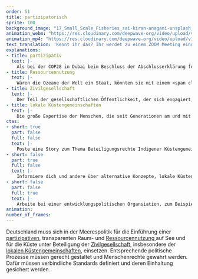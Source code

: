 ```yaml
---
order: 51
title: partizipatorisch
sprite: 100
background_image: "17_Small_Scale_Fisheries_sai-kiran-anagani-unsplash_uoejbc_mk6pur.jpg"
animation_webm: "https://res.cloudinary.com/deepwave-org/video/upload/v1721821290/mo51_cjvx8p.webm"
animation_mp4: "https://res.cloudinary.com/deepwave-org/video/upload/v1721821204/mo51_fqfrw0.mp4"
text_translation: 'Kennt ihr das? Ihr werdet zu einem ZOOM Meeting eingeladen, weil genau eure Expertise gefragt ist, um ein Problem zu lösen, das euch besonders betrifft. Aber komisch: irgendwie scheint keiner zu merken, dass ihr da seid, euer Mikro ist auf stumm, irgendwann fliegt ihr ganz aus dem ZOOM raus und später erfahrt ihr, was über euren Kopf hinweg entschieden wurde.'
explanations:
- title: partizipativ
  text: |-
    Als bei der COP28 in Dubai beim Beschluss der Abschlusserklärung feierlich der Hammer fiel, war die Allianz der kleinen Inselstaaten <span class="sidenote"><cite class="icon-link_external"><a href="https://www.aosis.org/" target="_blank" rel="noopener">Homepage Alliance of Smal Island States</a></cite><span>AOSIS</span></span>, die vom Anstieg des Meeresspiegels und vielen weiteren Folgen der Erderhitzung mit am dramatischsten betroffen sind und deren Interessen in der Erklärung kaum Berücksichtigung fanden, <span class="sidenote"><cite class="icon-link_external"><a href="https://taz.de/Abschluss-der-COP28/!5976259/" target="_blank" rel="noopener">"Pathos nach dem Hammerfall" / taz</a></cite><span>nicht im Raum</span></span>. Auch eine Art, Konsens herzustellen. Dieser Vorgang bebildert anschaulich das Kräfteverhältnis zwischen Industriestaaten und Globalem Süden, wenn es um Klimapolitik geht. Es ist das Gegenteil von partizipativ.
- title: Ressourcennutzung
  text: |-
    Wären die Ozeane der Welt ein Staat, könnten sie mit einem <span class="sidenote"><cite class="icon-link_external"><a href="https://www.wwf.at/billionenschweres-brutto-meeres-produkt/" target="_blank" rel="noopener">"Billionenschweres Brutto-Meeres-Produkt" / WWF</a></cite><span>“Brutto-Meeres-Produkt”</span></span> von jährlich 2,5 Billionen Dollar mit den größten Wirtschaftsmächten der Erde mithalten. Und darin sind Wirtschaftszweige wie Offshore-Windenergie und immaterielle Werte wie Klimaregulierung, CO2-Speicherung und Sauerstoffproduktion noch nicht einmal <span class="expander"><span class="trigger">eingepreist.</span><span class="info">eingepreist sind Erträge aus: Fischerei, Aquakultur, Tourismus, Schifffahrt, Küstenschutz, Biotechnologie</span></span> Diese gigantischen Erträge gilt es nicht nur zu <span class="expander"><span class="trigger">bewahren,</span><span class="info">über zwei Drittel der marinen Wertschöpfung sind direkt abhängig von einem guten Gesundheitszustand der Meere</span></span> sondern auch gerecht zu verteilen.
- title: Zivilgesellschaft
  text: |-
    Der Teil der gesellschaftlichen Öffentlichkeit, der sich engagiert, um etwas zu erreichen, das weder Geld ist noch Macht: Ehrenamt, Vereine, Wohlfahrtsverbände, Stiftungen und vor allem Nichtregierungsorganisationen.
- title: lokale Küstengemeinschaften
  text: |-
    Die große Expertise der Menschen, die seit Generationen am und mit dem Meer leben, die ihr Land, ihre Küste in- und auswendig kennen und genauer als viele andere wissen, was ihr Meer braucht, in der Gestaltung von Meerespolitik zu vernachlässigen, ist nicht nur unklug. Aus der kolonial unterfütterten Behaglichkeit privilegierter Industriestaaten heraus Entscheidungen über die Köpfe jener Menschen hinweg zu fällen, die sie und ihre Lebensgrundlagen am stärksten betreffen, ist unmoralisch und geschichtsvergessen.
ctas:
- short: true
  part: false
  full: false
  text: |-
    Poste eine Story zum Thema Beteiligungsrechte Indigener Küstengemeinschaften.
- short: false
  part: true
  full: false
  text: |-
    Informiere dich und andere über alternative Konzepte, lokale Küstengemeinschaften direkt in Entscheidungsprozesse einzubeziehen, zum Beispiel <a href="https://fair-oceans.info/" target="_blank">hier</a>.
- short: false
  part: false
  full: true
  text: |-
    Arbeite bei einer entwicklungspolitischen Organsiation, zum Beispiel <a href="https://www.forumue.de/ueber-uns/" target="_blank">dieser</a>.
animation:
number_of_frames:
---
```

Deutschland muss sich in der Meerespolitik für die Einführung einer [partizipativen](# "partizipativ"), transparenten Raum- und [Ressourcennutzung ](# "Ressourcennutzung")auf See und für die Küste unter Beteiligung der [Zivilgesellschaft](# "Zivilgesellschaft"), insbesondere der [lokalen Küstengemeinschaften](# "lokale Küstengemeinschaften"), einsetzen. Entsprechende politische Prozesse müssen gerecht gestaltet und Menschenrechte gewahrt werden. Dafür müssen verbindliche Standards definiert und deren Einhaltung gesichert werden.